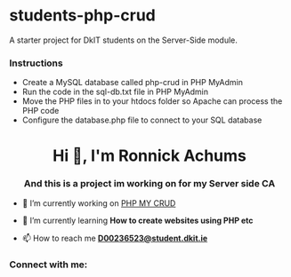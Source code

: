 # students-php-crud
A starter project for DkIT students on the Server-Side module.
### Instructions
* Create a MySQL database called php-crud in PHP MyAdmin
* Run the code in the sql-db.txt file in PHP MyAdmin
* Move the PHP files in to your htdocs folder so Apache can process the PHP code
* Configure the database.php file to connect to your SQL database

<h1 align="center">Hi 👋, I'm Ronnick Achums</h1>
<h3 align="center">And this is a project im working on for my Server side CA</h3>

- 🔭 I’m currently working on [PHP MY CRUD](https://github.com/Ronnick7i/CA1.git)

- 🌱 I’m currently learning **How to create websites using PHP etc**

- 📫 How to reach me **D00236523@student.dkit.ie**

<h3 align="left">Connect with me:</h3>
<p align="left">
</p>
